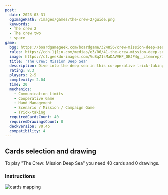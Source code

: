 ```yaml
---
post:
  date: 2023-03-31
  ogImagePath: /images/games/the-crew-2/guide.png
  keywords:
  - The crew 2
  - The crew two
  - space
game:
  bgg: https://boardgamegeek.com/boardgame/324856/crew-mission-deep-sea
  rules: https://cdn.1j1ju.com/medias/e3/06/41-the-crew-mission-deep-sea-rulebook.pdf
  image: https://cf.geekdo-images.com/VuBqZ1sMaDAVVHF_OEJP4g__itemrep/img/tgB3g7PECxG14yQ0FkMiMaXaOFE=/fit-in/246x300/filters:strip_icc()/pic5988903.jpg
  title: 'The Crew: Mission Deep Sea'
  description: Dive into the deep sea in this co-operative trick-taking game. 
  rating: 8.3
  players: 2-5
  complexity: 2.04
  time: 20
  mechanics:
    - Communication Limits
    - Cooperative Game
    - Hand Management
    - Scenario / Mission / Campaign Game
    - Trick-taking 
  requiredCardsCount: 40
  requiredDrawingsCount: 0
  deckVersion: v0.4b
  compatibility: 4
---
```


## Cards selection and drawing

To play "The Crew: Mission Deep Sea" you need 40 cards and 0 drawings.

### Instructions

![cards mapping](/images/games/the-crew-2/guide.png)
